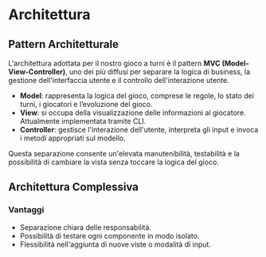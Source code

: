 # Architettura

## Pattern Architetturale
L'architettura adottata per il nostro gioco a turni è il pattern **MVC (Model-View-Controller)**, uno dei più diffusi per separare la logica di business, la gestione dell'interfaccia utente e il controllo dell'interazione utente.

- **Model**: rappresenta la logica del gioco, comprese le regole, lo stato dei turni, i giocatori e l’evoluzione del gioco.
- **View**: si occupa della visualizzazione delle informazioni al giocatore. Attualmente implementata tramite CLI.
- **Controller**: gestisce l'interazione dell'utente, interpreta gli input e invoca i metodi appropriati sul modello.

Questa separazione consente un'elevata manutenibilità, testabilità e la possibilità di cambiare la vista senza toccare la logica del gioco.

## Architettura Complessiva


### Vantaggi

- Separazione chiara delle responsabilità.
- Possibilità di testare ogni componente in modo isolato.
- Flessibilità nell'aggiunta di nuove viste o modalità di input.